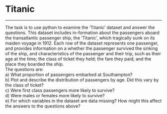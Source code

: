 # Titanic

---

The task is to use python to examine the ‘Titanic’ dataset and answer the questions. This dataset includes in-formation about the passengers aboard the transatlantic passenger ship, the ‘Titanic’, which tragically sunk on its maiden voyage in 1912. Each row of the dataset represents one passenger, and provides information on a whether the passenger survived the sinking of the ship, and characteristics of the passenger and their trip, such as their age at the time; the class of ticket they held; the fare they paid; and the place they boarded the ship.<br/>
The questions are:<br/>
a) What proportion of passengers embarked at Southampton?<br/>
b) Plot and describe the distribution of passengers by age. Did this vary by the class of ticket?<br/>
c) Were first class passengers more likely to survive?<br/>
d) Were males or females more likely to survive?<br/>
e) For which variables in the dataset are data missing? How might this affect the answers to the questions above?<br/>
